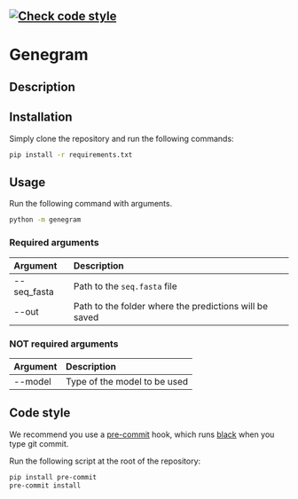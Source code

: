 [![Check code style](https://github.com/JetBrains-Research/Genegram/actions/workflows/check_code_style.yml/badge.svg)](https://github.com/JetBrains-Research/Genegram/actions/workflows/check_code_style.yml)
---
# Genegram

## Description

[comment]: <> (TODO)

## Installation

Simply clone the repository and run the following commands:

```bash
pip install -r requirements.txt
```

## Usage

Run the following command with arguments.

```bash
python -m genegram
```

### **Required arguments**

Argument | Description
:--- | :---
--seq_fasta | Path to the `seq.fasta` file
--out | Path to the folder where the predictions will be saved

### **NOT required arguments**

Argument | Description
:--- | :---
--model | Type of the model to be used

## Code style

We recommend you use a [pre-commit](https://pre-commit.com/#install) hook, which runs [black](https://github.com/psf/black) when you type git commit.

Run the following script at the root of the repository:

```bash
pip install pre-commit
pre-commit install
```
